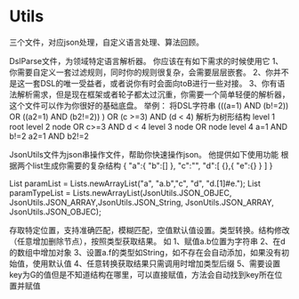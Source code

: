 # Utils
三个文件，对应json处理，自定义语言处理、算法回顾。

DslParse文件，为领域特定语言解析器。
你应该在有如下需求的时候使用它
1、你需要自定义一套过滤规则，同时你的规则很复杂，会需要层层嵌套。
2、你并不是这一套DSL的唯一受益者，或者说你有时会面向toB进行一些对接。
3、你有语法解析需求，但是现在框架或者轮子都太过沉重，你需要一个简单轻便的解析器，这个文件可以作为你很好的基础底盘。
举例：
   将DSL字符串  (((a=1) AND (b!=2)) OR ((a2=1) AND (b2!=2)) ) OR (c >=3) AND (d < 4) 解析为树形结构
   level 1                                  root
   level 2                     node                                        OR       c>=3        AND  d < 4
   level 3        node                OR               node
   level 4 a=1    AND     b!=2                   a2=1    AND      b2!=2

JsonUtils文件为json串操作文件，帮助你快速操作json。
他提供如下使用功能
根据两个list生成你需要的复杂结构
{
    "a":{
        "b":[]
    },
    "c":"",
    "d":[
        {},{
            "e":{}
        }
    ]
}

List<String> paramList = Lists.newArrayList("a", "a.b","c", "d", "d.[1]#e.");
List<String> paramTypeList = Lists.newArrayList(JsonUtils.JSON_OBJEC, JsonUtils.JSON_ARRAY,JsonUtils.JSON_String, JsonUtils.JSON_ARRAY, JsonUtils.JSON_OBJEC);

存取特定位置，支持准确匹配，模糊匹配，空值默认值设置。类型转换。结构修改（任意增加删除节点），按照类型获取结果。
如
1、赋值a.b位置为字符串
2、在d的数组中增加对象
3、设置a.f的类型如String，如不存在会自动添加，如果没有初始值，使用默认值
4、任意转换获取结果只需调用时增加类型后缀
5、需要设置key为G的值但是不知道结构在哪里，可以直接赋值，方法会自动找到key所在位置并赋值


